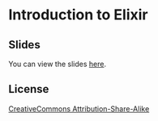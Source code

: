 # Introduction to Elixir

## Slides

You can view the slides [here](https://nbviewer.jupyter.org/format/slides/github/obruns/hannover.fp-introduction-to-elixir/blob/master/introduction_to_elixir.ipynb).

## License

[CreativeCommons Attribution-Share-Alike](https://creativecommons.org/licenses/by-sa/4.0/legalcode)
